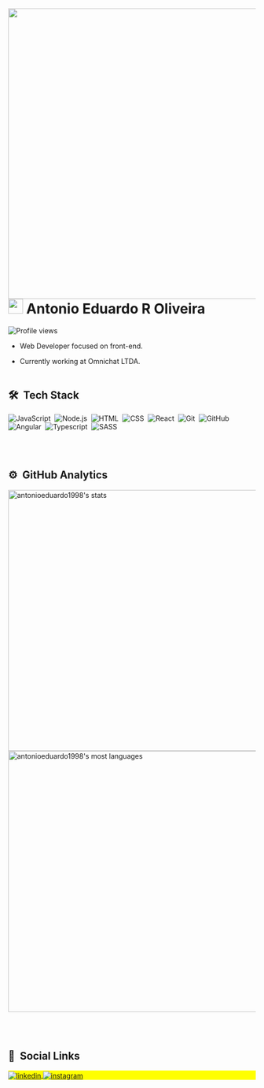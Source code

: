 <div> 
<img align="right" height="590em" src="https://gist.githubusercontent.com/AntonioEduardo1998/66c099c63c9d2e1dc8119b25f2248dc0/raw/77fffd5ac22af4105fe611dcbeee5afa502c6015/githubcard.svg"/>
<h1 align="left"> <img src="https://raw.githubusercontent.com/kaueMarques/kaueMarques/master/hi.gif" width="30px"> Antonio Eduardo R Oliveira</h1>
<p align="left"> <img src="https://komarev.com/ghpvc/?username=AntonioEduardo1998&color=blue" alt="Profile views" /> </p>

- Web Developer focused on front-end.

- Currently working at Omnichat LTDA.
<br><br>

## 🛠 &nbsp;Tech Stack

![JavaScript](https://img.shields.io/badge/-JavaScript-05122A?style=flat&logo=javascript)&nbsp;
![Node.js](https://img.shields.io/badge/-Node.js-05122A?style=flat&logo=node.js)&nbsp;
![HTML](https://img.shields.io/badge/-HTML-05122A?style=flat&logo=HTML5)&nbsp;
![CSS](https://img.shields.io/badge/-CSS-05122A?style=flat&logo=CSS3&logoColor=1572B6)&nbsp;
![React](https://img.shields.io/badge/-React-05122A?style=flat&logo=react)&nbsp;
![Git](https://img.shields.io/badge/-Git-05122A?style=flat&logo=git)&nbsp;
![GitHub](https://img.shields.io/badge/-GitHub-05122A?style=flat&logo=github)&nbsp;
![Angular](https://img.shields.io/badge/-Angular-05122A?style=flat&logo=angular)&nbsp;
![Typescript](https://img.shields.io/badge/-Typescript-05122A?style=flat&logo=Typescript)&nbsp;
![SASS](https://img.shields.io/badge/-SASS-05122A?style=flat&logo=SASS)&nbsp;




<br><br>

## ⚙️ &nbsp;GitHub Analytics

<p align="left">
<img width="530em" src="https://github-readme-stats.vercel.app/api?username=AntonioEduardo1998&show_icons=true&theme=tokyonight" alt="antonioeduardo1998's stats"/>
<img width="530em" src="https://github-readme-stats.vercel.app/api/top-langs/?username=AntonioEduardo1998&layout=compact&theme=tokyonight" alt="antonioeduardo1998's most languages"/>
</p>

<br><br>

## 💬 &nbsp;Social Links

<p align="left" style="background:yellow">
<a href="https://www.linkedin.com/in/antonio-eduardo-ribeiro-de-oliveira-9a7278127/" target="_blank">
  <img align="center" src="https://img.shields.io/badge/-antoniooliveira-05122A?style=flat&logo=linkedin" alt="linkedin"/>
</a>
<a href="https://instagram.com/_du_ardo" target="_blank">
 <img align="center" src="https://img.shields.io/badge/-eduardooliveira-05122A?style=flat&logo=instagram" alt="instagram"/>
</a>
</p>

